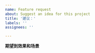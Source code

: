 ```yaml
---
name: Feature request
about: Suggest an idea for this project
title: '建议：'
labels: ''
assignees: ''

---
```


**期望到效果和场景**
